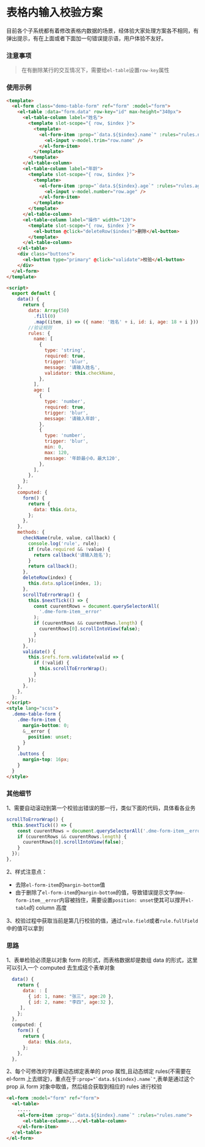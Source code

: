 # 表格内输入校验方案

目前各个子系统都有着修改表格内数据的场景，经体验大家处理方案各不相同，有弹出提示，有在上面或者下面加一句错误提示语，用户体验不友好。

### 注意事项

> 在有删除某行的交互情况下，需要给`el-table`设置`row-key`属性

### 使用示例

<template>
  <code-box title="代码示例">
    <el-form class="demo-table-form" ref="form" :model="form">
      <el-table :data="form.data" row-key="id" max-height="340px">
        <el-table-column label="姓名">
          <template slot-scope="{ row, $index }">
            <template>
              <el-form-item :prop="`data.${$index}.name`" :rules="rules.name">
                <el-input v-model.trim="row.name" />
              </el-form-item>
            </template>
          </template>
        </el-table-column>
        <el-table-column label="年龄">
          <template slot-scope="{ row, $index }">
            <template>
              <el-form-item :prop="`data.${$index}.age`" :rules="rules.age">
                <el-input v-model.number="row.age" />
              </el-form-item>
            </template>
          </template>
        </el-table-column>
        <el-table-column label="操作" width="120">
          <template slot-scope="{ row, $index }">
            <el-button @click="deleteRow($index)">删除</el-button>
          </template>
        </el-table-column>
      </el-table>
      <div class="buttons">
        <el-button type="primary" @click="validate">校验</el-button>
      </div>
    </el-form>
  </code-box>
</template>

<script>
  export default {
    data() {
      return {
        data: Array(50)
          .fill(0)
          .map((item, i) => ({ name: '姓名' + i, id: i, age: 18 + i })),
        //验证规则
        rules: {
          name: [
            {
              type: 'string',
              required: true,
              trigger: 'blur',
              message: '请输入姓名',
              validator: this.checkName
            },
          ],
          age: [
            {
              type: 'number',
              required: true,
              trigger: 'blur',
              message: '请输入年龄',
            },
            {
              type: 'number',
              trigger: 'blur',
              min: 0,
              max: 120,
              message: '年龄最小0，最大120',
            },
          ],
        },
      };
    },
    computed: {
      form() {
        return {
          data: this.data,
        };
      },
    },
    methods: {
      checkName(rule, value, callback) {
        console.log('rule', rule)
        if (rule.required && !value) {
          return callback('请输入姓名')
        }
        return callback()
      },
      deleteRow(index) {
        this.data.splice(index, 1);
      },
      scrollToErrorWrap() {
        this.$nextTick(() => {
          const cuurentRows = document.querySelectorAll('.dme-form-item__error');
          if (cuurentRows && cuurentRows.length) {
            cuurentRows[0].scrollIntoView(false);
          }
        });
      },
      validate() {
        this.$refs.form.validate(valid => {
          if (!valid) {
            this.scrollToErrorWrap();
          }
        })
      }
    }
  };
</script>
<style lang="scss">
.demo-table-form {
  .dme-form-item {
    margin-bottom: 0;
    &__error {
      position: unset;
    }
  }
  .buttons {
    margin-top: 16px;
  }
}
</style>

```html
<template>
  <el-form class="demo-table-form" ref="form" :model="form">
    <el-table :data="form.data" row-key="id" max-height="340px">
      <el-table-column label="姓名">
        <template slot-scope="{ row, $index }">
          <template>
            <el-form-item :prop="`data.${$index}.name`" :rules="rules.name">
              <el-input v-model.trim="row.name" />
            </el-form-item>
          </template>
        </template>
      </el-table-column>
      <el-table-column label="年龄">
        <template slot-scope="{ row, $index }">
          <template>
            <el-form-item :prop="`data.${$index}.age`" :rules="rules.age">
              <el-input v-model.number="row.age" />
            </el-form-item>
          </template>
        </template>
      </el-table-column>
      <el-table-column label="操作" width="120">
        <template slot-scope="{ row, $index }">
          <el-button @click="deleteRow($index)">删除</el-button>
        </template>
      </el-table-column>
    </el-table>
    <div class="buttons">
      <el-button type="primary" @click="validate">校验</el-button>
    </div>
  </el-form>
</template>

<script>
  export default {
    data() {
      return {
        data: Array(50)
          .fill(0)
          .map((item, i) => ({ name: '姓名' + i, id: i, age: 18 + i })),
        //验证规则
        rules: {
          name: [
            {
              type: 'string',
              required: true,
              trigger: 'blur',
              message: '请输入姓名',
              validator: this.checkName,
            },
          ],
          age: [
            {
              type: 'number',
              required: true,
              trigger: 'blur',
              message: '请输入年龄',
            },
            {
              type: 'number',
              trigger: 'blur',
              min: 0,
              max: 120,
              message: '年龄最小0，最大120',
            },
          ],
        },
      };
    },
    computed: {
      form() {
        return {
          data: this.data,
        };
      },
    },
    methods: {
      checkName(rule, value, callback) {
        console.log('rule', rule);
        if (rule.required && !value) {
          return callback('请输入姓名');
        }
        return callback();
      },
      deleteRow(index) {
        this.data.splice(index, 1);
      },
      scrollToErrorWrap() {
        this.$nextTick(() => {
          const cuurentRows = document.querySelectorAll(
            '.dme-form-item__error'
          );
          if (cuurentRows && cuurentRows.length) {
            cuurentRows[0].scrollIntoView(false);
          }
        });
      },
      validate() {
        this.$refs.form.validate(valid => {
          if (!valid) {
            this.scrollToErrorWrap();
          }
        });
      },
    },
  };
</script>
<style lang="scss">
  .demo-table-form {
    .dme-form-item {
      margin-bottom: 0;
      &__error {
        position: unset;
      }
    }
    .buttons {
      margin-top: 16px;
    }
  }
</style>
```

### 其他细节

1、需要自动滚动到第一个校验出错误的那一行，类似下面的代码，具体看各业务

```javascript
scrollToErrorWrap() {
  this.$nextTick(() => {
    const cuurentRows = document.querySelectorAll('.dme-form-item__error');
    if (cuurentRows && cuurentRows.length) {
      cuurentRows[0].scrollIntoView(false);
    }
  });
},
```

2、样式注意点：

- 去除`el-form-item`的`margin-bottom`值
- 由于删除了`el-form-item`的`margin-bottom`的值，导致错误提示文字`dme-form-item__error`内容被挡住，需要设置`position: unset`使其可以撑开`el-table`的 column 高度

3、校验过程中获取当前是第几行校验的值，通过`rule.field`或者`rule.fullField`中的值可以拿到

### 思路

1、表单检验必须是以对象 form 的形式，而表格数据却是数组 data 的形式，这里可以引入一个 computed 去生成这个表单对象

```js
  data() {
    return {
      data: : [
        { id: 1, name: "张三", age:20 },
        { id: 2, name: "李四", age:32 },
     ],
    };
  },
  computed: {
    form() {
      return {
        data: this.data,
      };
    },
  },
```

2、每个可修改的字段要动态绑定表单的 prop 属性,且动态绑定 rules(不需要在 el-form 上去绑定)，重点在于`` :prop="`data.${$index}.name`" ``,表单是通过这个 prop 从 form 对象中取值，然后结合获取到相应的 rules 进行校验

```html
<el-form :model="form" ref="form">
  <el-table>
    .....
    <el-form-item :prop="`data.${$index}.name`" :rules="rules.name">
      <el-table-column>...</el-table-column>
    </el-form-item>
  </el-table>
</el-form>
```
